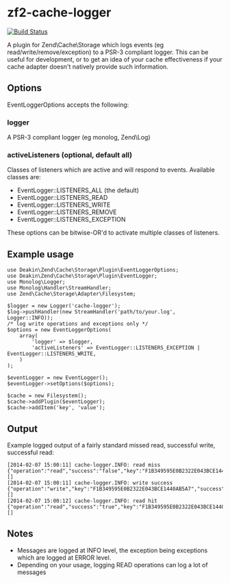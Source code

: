 # zf2-cache-logger
[![Build Status](https://secure.travis-ci.org/brettmc/zf2-cache-logger.png)](http://travis-ci.org/brettmc/zf2-cache-logger)

A plugin for Zend\Cache\Storage which logs events (eg read/write/remove/exception) to a PSR-3 compliant logger. This can be useful for development, or to get an idea of your cache effectiveness if your cache adapter doesn't natively provide such information.

## Options
EventLoggerOptions accepts the following:
### logger
A PSR-3 compliant logger (eg monolog, Zend\Log)
### activeListeners (optional, default all)
Classes of listeners which are active and will respond to events.
Available classes are:

* EventLogger::LISTENERS_ALL (the default)
* EventLogger::LISTENERS_READ
* EventLogger::LISTENERS_WRITE
* EventLogger::LISTENERS_REMOVE
* EventLogger::LISTENERS_EXCEPTION

These options can be bitwise-OR'd to activate multiple classes of listeners.

Example usage
-------------
```
use Deakin\Zend\Cache\Storage\Plugin\EventLoggerOptions;
use Deakin\Zend\Cache\Storage\Plugin\EventLogger;
use Monolog\Logger;
use Monolog\Handler\StreamHandler;
use Zend\Cache\Storage\Adapter\Filesystem;

$logger = new Logger('cache-logger');
$log->pushHandler(new StreamHandler('path/to/your.log', Logger::INFO));
/* log write operations and exceptions only */
$options = new EventLoggerOptions(
    array(
        'logger' => $logger,
        'activeListeners' => EventLogger::LISTENERS_EXCEPTION | EventLogger::LISTENERS_WRITE,
    )
);

$eventLogger = new EventLogger();
$eventLogger->setOptions($options);

$cache = new Filesystem();
$cache->addPlugin($eventLogger);
$cache->addItem('key', 'value');
```
## Output
Example logged output of a fairly standard missed read, successful write, successful read:
```
[2014-02-07 15:00:11] cache-logger.INFO: read miss {"operation":"read","success":"false","key":"F1B349595E0B2322E043BCE1440AB5A7","event":"getItem.post","adapter":"Zend\\Cache\\Storage\\Adapter\\Filesystem","namespace":"my.namespace"} []
[2014-02-07 15:00:11] cache-logger.INFO: write success {"operation":"write","key":"F1B349595E0B2322E043BCE1440AB5A7","success":"true","event":"setItem.post","adapter":"Zend\\Cache\\Storage\\Adapter\\Filesystem","namespace":"my.namespace","ttl":300} []
[2014-02-07 15:00:12] cache-logger.INFO: read hit {"operation":"read","success":"true","key":"F1B349595E0B2322E043BCE1440AB5A7","event":"getItem.post","adapter":"Zend\\Cache\\Storage\\Adapter\\Filesystem","namespace":"my.namespace"} []
```

## Notes
* Messages are logged at INFO level, the exception being exceptions which are logged at ERROR level.
* Depending on your usage, logging READ operations can log a lot of messages
